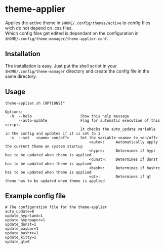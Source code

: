 # theme-applier
Applies the active theme in ```$HOME/.config/themes/active``` to config files  
wich do not depend on .css files.  
Which config files get edited is dependant on the configuration in ```$HOME/.config/theme-manager/theme-applier.conf```.

## Installation
The installation is easy. Just put the shell script in your ```$HOME/.config/theme-manager``` directory and create the config file in the same directory.

## Usage

    theme-applier.sh [OPTIONS]"

    Options:
      -h  --help                      Show this help message
          --auto-update               Flag for automatic execution of this script.
                                      It checks the auto_update variable in the config and updates if it is set to 1
      -s  --set   <name> <on/off>     Set the variable <name> to <on/off>
                                          <auto>:     Automatically apply the current theme on system startup
                                          <hypr>:     Determines if hypr has to be updated when theme is applied
                                          <dunst>:    Determines if dunst has to be updated when theme is applied
                                          <bash>:     Determines if bashrc has to be updated when theme is applied
                                          <qt>:       Determines if qt theme has to be updated when theme is applied

## Example config file

    # The configuration file for the theme-applier
    auto_update=0
    update_hyprland=1
    update_hyprpaper=1
    update_dunst=1
    update_waybar=1
    update_bashrc=1
    update_kitty=1
    update_qt=0
